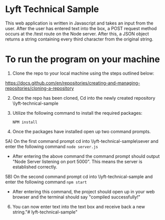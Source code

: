 # Lyft Technical Sample
This web application is written in Javascript and takes an input from the user. After the user has entered text into the box, a POST request method occurs at the /test route on the Node server. After this, a JSON object returns a string containing every third character from the original string. 

# To run the program on your machine
1) Clone the repo to your local machine using the steps outlined below:

https://docs.github.com/en/repositories/creating-and-managing-repositories/cloning-a-repository

2) Once the repo has been cloned, Cd into the newly created repository
    \lyft-technical-sample

3) Utilize the following command to install the required packages:
    ```
    NPM install
    ```

4) Once the packages have installed open up two command prompts. 

5A) On the first command prompt cd into \lyft-technical-sample\sever and enter the following command 
    ```
    node server.js
    ```
- After entering the above command the command prompt should output "Node Server listening on port 5000". This means the server is established correctly.

5B) On the second command prompt cd into \lyft-technical-sample and enter the following command
    ```
    npm start
    ```
- After entering this command, the project should open up in your web browser and the terminal should say "compiled successfully!"

6) You can now enter text into the text box and receive back a new string."# lyft-technical-sample" 
